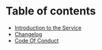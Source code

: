# Table of contents

* [Introduction to the Service](README.md)
* [Changelog](CHANGELOG.md)
* [Code Of Conduct](CODE_OF_CONDUCT.md)
